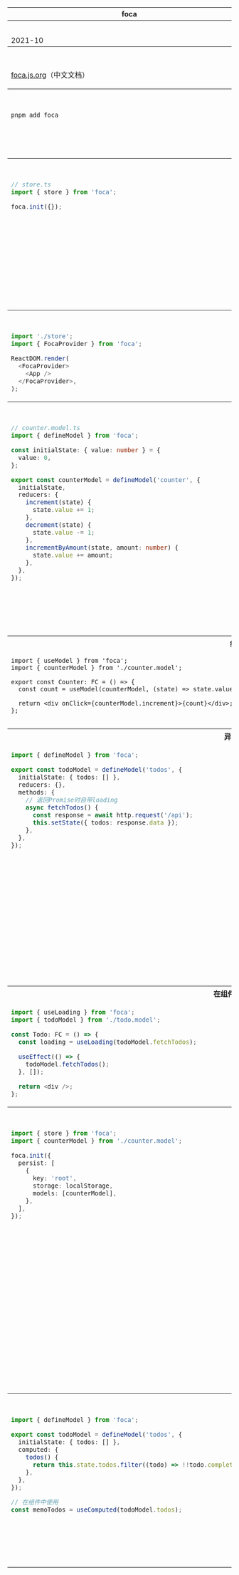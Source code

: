 <table>
<thead>
<tr>
<th>foca</th>
<th>toolkit</th>
</tr>
</thead>
<tbody>
<tr>
<th colspan="2">
开源时间
</th>
</tr>
<tr>
<td>2021-10</td>
<td>2018-03</td>
</tr>
<tr>
<th colspan="2">
文档地址
</th>
</tr>
<tr>
<td valign="top">

[foca.js.org](https://foca.js.org)（中文文档）

</td>
<td>

[redux-toolkit.js.org](https://redux-toolkit.js.org/)（English documentation）

</td>
</tr>
<tr>
<th colspan="2">
安装
</th>
</tr>
<tr>
<td  valign="top">

```bash
pnpm add foca
```

</td>
<td>

```bash
pnpm add @reduxjs/toolkit react-redux
# 持久化
# pnpm add redux-persist
# 计算属性
# pnpm add reselect
```

</td>
</tr>
<tr>
<th colspan="2">
初始化
</th>
</tr>
<tr>
<td valign="top">

```typescript
// store.ts
import { store } from 'foca';

foca.init({});
```

</td>
<td>

```typescript
// store.ts
import { useDispatch, useSelector } from 'react-redux';
import { configureStore } from '@reduxjs/toolkit';
import counterReducer from './counterSlice';

export const store = configureStore({
  reducer: {
    // 项目中所有reducer都要import注册到这里（枯燥）
    counter: counterReducer,
  },
});

export type RootState = ReturnType<typeof store.getState>;
export type AppDispatch = typeof store.dispatch;
export const useAppDispatch = useDispatch.withTypes<AppDispatch>();
export const useAppSelector = useSelector.withTypes<RootState>();
```

</td>
</tr>
<tr>
<th colspan="2">
注入React
</th>
</tr>
<tr>
<td valign="top">

```typescript
import './store';
import { FocaProvider } from 'foca';

ReactDOM.render(
  <FocaProvider>
    <App />
  </FocaProvider>,
);
```

</td>
<td>

```typescript
import { store } from './store';
import { Provider } from 'react-redux';

ReactDOM.render(
  <Provider store={store}>
    <App />
  </Provider>,
);
```

</td>
</tr>
<tr>
<th colspan="2">
创建Reducer
</th>
</tr>
<tr>
<td valign="top">

```typescript
// counter.model.ts
import { defineModel } from 'foca';

const initialState: { value: number } = {
  value: 0,
};

export const counterModel = defineModel('counter', {
  initialState,
  reducers: {
    increment(state) {
      state.value += 1;
    },
    decrement(state) {
      state.value -= 1;
    },
    incrementByAmount(state, amount: number) {
      state.value += amount;
    },
  },
});
```

</td>
<td>

```typescript
// counterSlice.ts
import { createSlice } from '@reduxjs/toolkit';
import type { PayloadAction } from '@reduxjs/toolkit';

const initialState: { value: number } = {
  value: 0,
};

export const counterSlice = createSlice({
  name: 'counter',
  initialState,
  reducers: {
    increment(state) {
      state.value += 1;
    },
    decrement(state) {
      state.value -= 1;
    },
    incrementByAmount(state, action: PayloadAction<number>) {
      state.value += action.payload;
    },
  },
});

const { actions, reducer } = counterSlice;
export const { increment, decrement, incrementByAmount } = actions;
export default reducer;
```

</td>
</tr>
<tr>
<th colspan="2">
组件中获取数据
</th>
</tr>
<tr>
<td valign="top">

```tsx
import { useModel } from 'foca';
import { counterModel } from './counter.model';

export const Counter: FC = () => {
  const count = useModel(counterModel, (state) => state.value);

  return <div onClick={counterModel.increment}>{count}</div>;
};
```

</td>
<td>

```tsx
import { useAppSelector, useAppDispatch } from './store';
import { increment } from './counterSlice';

export const Counter: FC = () => {
  const count = useAppSelector((state) => state.counter.value);
  const dispatch = useAppDispatch();

  return <div onClick={() => dispatch(increment())}>{count}</div>;
};
```

</td>
</tr>
<tr>
<th colspan="2">
异步请求和loading
</th>
</tr>
<tr>
<td valign="top">

```typescript
import { defineModel } from 'foca';

export const todoModel = defineModel('todos', {
  initialState: { todos: [] },
  reducers: {},
  methods: {
    // 返回Promise时自带loading
    async fetchTodos() {
      const response = await http.request('/api');
      this.setState({ todos: response.data });
    },
  },
});
```

</td>
<td>

```typescript
import { createSlice, createAsyncThunk } from '@reduxjs/toolkit';

export const fetchTodosAsync = createAsyncThunk(
  'todos/fetchTodos',
  async () => {
    const response = await http.request('/api');
    return response.data;
  },
);

const todoSlice = createSlice({
  name: 'todos',
  initialState: { todos: [], loading: false },
  reducers: {},
  extraReducers(builder) {
    builder
      .addCase(fetchTodosAsync.pending, (state) => {
        state.loading = true;
      })
      .addCase(fetchTodosAsync.fulfilled, (state, action) => {
        state.loading = false;
        state.todos = action.payload;
      })
      .addCase(fetchTodosAsync.rejected, (state, action) => {
        state.loading = false;
      });
  },
});

export default todosSlice.reducer;
```

</td>
</tr>
<tr>
<th colspan="2">
在组件中使用loading状态
</th>
</tr>
<tr>
<td valign="top">

```typescript
import { useLoading } from 'foca';
import { todoModel } from './todo.model';

const Todo: FC = () => {
  const loading = useLoading(todoModel.fetchTodos);

  useEffect(() => {
    todoModel.fetchTodos();
  }, []);

  return <div />;
};
```

</td>
<td>

```typescript
import { useAppSelector, useAppDispatch } from './store';

const Todo: FC = () => {
  const dispatch = useAppDispatch();
  const loading = useAppSelector((s) => s.todos.loading);

  useEffect(() => {
    dispatch(fetchTodosAsync());
  }, [dispatch]);

  return <div />;
};
```

</td>
</tr>
<tr>
<th colspan="2">
持久化
</th>
</tr>
<tr>
<td valign="top">

```typescript
import { store } from 'foca';
import { counterModel } from './counter.model';

foca.init({
  persist: [
    {
      key: 'root',
      storage: localStorage,
      models: [counterModel],
    },
  ],
});
```

</td>
<td>

```bash
pnpm add redux-persist
```

```typescript
import { configureStore } from '@reduxjs/toolkit';
import storage from 'redux-persist/lib/storage';
import { combineReducers } from 'redux';
import { persistReducer } from 'redux-persist';
import counterReducer from './counterSlice';

const reducers = combineReducers({
  counter: counterReducer,
});

const persistConfig = {
  key: 'root',
  storage,
  whitelist: ['counter'],
};

const persistedReducer = persistReducer(persistConfig, reducers);
const store = configureStore({ reducer: persistedReducer });

export default store;
```

```tsx
import { store } from './store';
import { Provider } from 'react-redux';
import { PersistGate } from 'redux-persist/integration/react';
import { persistStore } from 'redux-persist';

ReactDOM.render(
  <Provider store={store}>
    <PersistGate loading={null} persistor={persistStore(store)}>
      <App />
    </PersistGate>
  </Provider>,
);
```

</td>
</tr>
<tr>
<th colspan="2">
计算属性
</th>
</tr>
<tr>
<td valign="top">

```typescript
import { defineModel } from 'foca';

export const todoModel = defineModel('todos', {
  initialState: { todos: [] },
  computed: {
    todos() {
      return this.state.todos.filter((todo) => !!todo.completed);
    },
  },
});

// 在组件中使用
const memoTodos = useComputed(todoModel.todos);
```

</td>
<td>

```bash
pnpm add reselect
```

```typescript
import { createSlice } from '@reduxjs/toolkit';
import { createSelector } from 'reselect';

const todoSlice = createSlice({
  name: 'todos',
  initialState: { todos: [] },
});

const memoizedSelectCompletedTodos = createSelector(
  [(state: RootState) => state.todos],
  (todos) => {
    return todos.filter((todo) => !!todo.completed);
  },
);

// 在组件中使用
const memoTodos = memoizedSelectCompletedTodos(state);
```

</td>
</tr>
</tbody>
</table>
